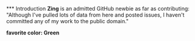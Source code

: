 *** Introduction
**Zing** is an admitted GitHub newbie as far as contributing:  "Although I've pulled lots of data from here and posted issues,
I haven't committed any of my work to the public domain."

**favorite color: Green**
